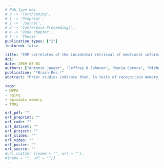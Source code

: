 ```yaml
---
# Pub_type key
# 0 -> 'Forthcoming',
# 1 -> 'Preprint',
# 2 -> 'Journal',
# 3 -> 'Conference Proceedings',
# 4 -> 'Book chapter',
# 5 -> 'Thesis'
publication_types: ["2"]
featured: false

title: "ERP correlates of the incidental retrieval of emotional information: effects of study-test delay"
doi: 
date: 2009-05-01
authors: ["Antonio Jaeger", "Jeffrey D Johnson", "Maria Corona", "Michael D Rugg"]
publication: "*Brain Res.*"
abstract: "Prior studies indicate that, in tests of recognition memory, ERPs elicited by correctly recognized test items differ according to whether the items were encoded in an emotionally arousing or an emotionally neutral study context. These prior studies employed only a relatively brief (ca. 10 min) retention interval, however. The present study contrasted the ERP correlates of incidental emotional retrieval as a function of study-test delay. Pictures of emotionally neutral objects were encoded in association with either emotionally negative or emotionally neutral scenes. In a repeated measures design (N=19), half of the objects were subjected to a recognition memory test 10 min after completion of the study phase, whereas the remainder were tested 24 h later. After the short delay, ERPs elicited by objects paired with emotional vs. neutral backgrounds differed from around 200 ms post-stimulus, the objects paired with the emotional scenes eliciting the more positive-going waveforms. After 24 h, differences between the ERPs elicited by the two classes of object were still apparent from around 200 ms post-stimulus. Strikingly, these effects differed from those obtained 10 min after study in both their polarity and scalp distribution. The early onset of these ERP effects suggests that they may reflect a form of memory independent of the conscious recollection of the associated study contexts. The qualitative differences in the effects at the two retention intervals raise the possibility that the encoded objects were subjected to consolidation processes that differed according to the emotional attributes of their study contexts."

tags: 
- MVPA
- aging
- episodic memory
- fMRI

url_pdf: ""
url_preprint: ""
url_code: ""
url_dataset: ""
url_project: ""
url_slides: ""
url_video: ""
url_poster: ""
url_source: ""
#url_custom: [{name = "", url = ""},
#{name = "", url = ""}]
---
```


